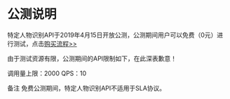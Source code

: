 # 公测说明

特定人物识别API于2019年4月15日开放公测，公测期间用户可以免费（0元）进行测试，点击[购买流程>>](http://neuhub.jd.com/ai/api/image/pep)

由于测试资源有限，公测期间的API限制如下，在此深表歉意！

调用量上限：2000 
QPS：10

备注
免费公测期间，特定人物识别API不适用于SLA协议。

